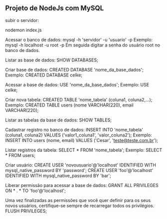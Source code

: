 ## Projeto de NodeJs com MySQL

subir o servidor:

nodemon index.js

Acessar o banco de dados:
mysql -h 'servidor' -u 'usuario' -p
Exemplo: mysql -h localhost -u root -p
Em seguida digitar a senha do usuário root no banco de dados.

Listar as base de dados:
SHOW DATABASES;

Criar base de dados:
CREATED DATABASE 'nome_da_base_dados';
Exemplo: CREATED DATABASE celke;

Acessar a base de dados:
USE 'nome_da_base_dados';
Exemplo: USE celke;

Criar nova tabela:
CREATED TABLE 'nome_tabela' (coluna1, coluna2,...);
Exemplo: CREATED TABLE users (nome VARCHAR(220), email VARCHAR(220);

Listar as tabelas da base de dados:
SHOW TABLES;

Cadastrar registro no banco de dados:
INSERT INTO 'nome_tabela' (coluna1, coluna2) VALUES ('valor1_coluna1', 'valor_coluna2');
Exemplo: INSERT INTO users (nome, email) VALUES ('Cesar', 'teste@teste.com.br');

Listar registros da tabela:
SELECT * FROM 'nome_tabela';
Exemplo: SELECT * FROM users;

Criar usuário: 
CREATE USER 'novousuario'@'localhost' IDENTIFIED WITH mysql_native_password BY 'password';
CREATE USER 'foo'@'localhost' IDENTIFIED WITH mysql_native_password BY 'bar';

Liberar permissão para acessar a base de dados:
GRANT ALL PRIVILEGES ON * . * TO 'foo'@'localhost';

Uma vez finalizadas as permissões que você quer definir para os seus novos usuários, certifique-se sempre de recarregar todos os privilégios.
FLUSH PRIVILEGES;